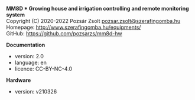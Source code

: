 **MM8D * Growing house and irrigation controlling and remote monitoring system**  
Copyright (C) 2020-2022 Pozsár Zsolt <pozsar.zsolt@szerafingomba.hu>  
Homepage: <http://www.szerafingomba.hu/equipments/>  
GitHub: <https://github.com/pozsarzs/mm8d-hw>

**Documentation**

- version:             2.0
- language:            en
- licence:             CC-BY-NC-4.0

**Hardware**

 - version:            v210326
